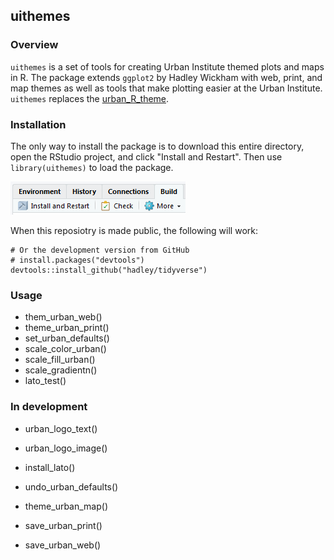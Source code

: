 ## uithemes

### Overview

`uithemes` is a set of tools for creating Urban Institute themed plots and maps in R. The package extends `ggplot2` by Hadley Wickham with web, print, and map themes as well as tools that make plotting easier at the Urban Institute. `uithemes` replaces the [urban_R_theme](https://github.com/UrbanInstitute/urban_R_theme).

### Installation

The only way to install the package is to download this entire directory, open the RStudio project, and click "Install and Restart". Then use `library(uithemes)` to load the package.

![](install-and-restart.png)

When this reposiotry is made public, the following will work:

```
# Or the development version from GitHub
# install.packages("devtools")
devtools::install_github("hadley/tidyverse")
```

### Usage

* them_urban_web()
* theme_urban_print()
* set_urban_defaults()
* scale_color_urban()
* scale_fill_urban()
* scale_gradientn()
* lato_test()

### In development

* urban_logo_text()
* urban_logo_image()
* install_lato()

* undo_urban_defaults()
* theme_urban_map()
* save_urban_print()
* save_urban_web()






